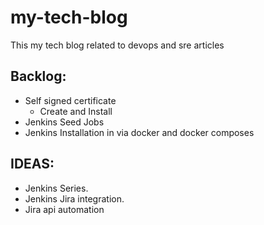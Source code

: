 # my-tech-blog
This my tech blog related to devops and sre articles

Backlog: 
--------
- Self signed certificate 
    - Create and Install 
- Jenkins Seed Jobs
- Jenkins Installation in via docker and docker composes



IDEAS: 
------
- Jenkins Series.
- Jenkins Jira integration. 
- Jira api automation
